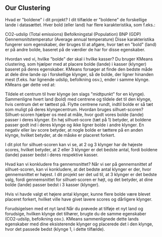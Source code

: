 ## Our Clustering
Hvad er "boldene" i dit projekt?
I dit tilfælde er "boldene" de forskellige lande i datasættet. Hver bold (eller land) har flere karakteristika, som f.eks.:

CO2-udslip (Total emissions)
Befolkningstal (Population)
BNP (GDP)
Gennemsnitstemperatur (Average annual temperature)
Disse karakteristika fungerer som egenskaber, der bruges til at afgøre, hvor tæt en "bold" (land) er på andre bolde, baseret på de værdier de har for disse egenskaber.

Hvordan ved vi, hvilke "bolde" der skal i hvilke kasser?
Du bruger KMeans clustering, som hjælper med at placere bolde (lande) i kasser (klynger) baseret på deres egenskaber. KMeans forsøger at finde den bedste måde at dele dine lande op i forskellige klynger, så de bolde, der ligner hinanden mest (f.eks. har lignende udslip, befolkning osv.), ender i samme klynge. KMeans gør dette ved at:

Tildele et centrum til hver klynge (en slags "midtpunkt" for en klynge).
Sammenligne hvert land (bold) med centrene og tildele det til den klynge, hvis centrum det er tættest på.
Flytte centrene rundt, indtil bolde er så tæt som muligt på deres klyngecentrum.
Hvordan bruges silhuet-scoren?
Silhuet-scoren hjælper os med at måle, hvor godt vores bolde (lande) passer i deres klynger. En høj silhuet-score (tæt på 1) betyder, at boldene passer godt ind i deres klynge og ikke ligner bolde i andre klynger. En negativ eller lav score betyder, at nogle bolde er tættere på en anden klynge, hvilket betyder, at de måske er placeret forkert.

I dit plot for silhuet-scoren kan vi se, at 2 og 3 klynger har de højeste scores, hvilket betyder, at 2 eller 3 klynger er det bedste antal, fordi boldene (lande) passer bedst i deres respektive kasser.

Hvad kan vi konkludere fra gennemsnittet?
Når vi ser på gennemsnittet af silhuet-scoren, kan vi konkludere, at det bedste antal klynger er der, hvor gennemsnittet er højest. I dit projekt ser det ud til, at 3 klynger er det bedste valg, fordi gennemsnittet for silhuet-scoren er højt, og det betyder, at dine bolde (lande) passer bedst i 3 kasser (klynger).

Hvis vi havde valgt et højere antal klynger, kunne flere bolde være blevet placeret forkert, hvilket ville have givet lavere scores og dårligere klynger.

Forudsigelsen med et nyt land
Når du prøvede at tilføje et nyt land og forudsige, hvilken klynge det tilhører, brugte du de samme egenskaber (CO2-udslip, befolkning osv.). KMeans sammenlignede dette lands egenskaber med dine eksisterende klynger og placerede det i den klynge, hvor det passede bedst (klynge 1, i dette tilfælde).

